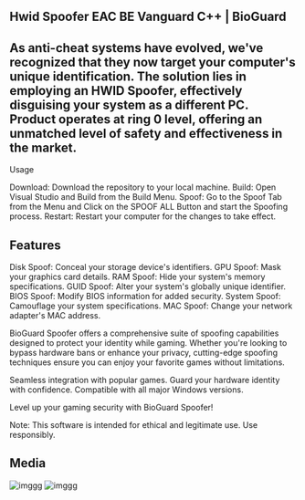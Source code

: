 


## Hwid Spoofer EAC BE Vanguard C++ | BioGuard

## As anti-cheat systems have evolved, we've recognized that they now target your computer's unique identification. The solution lies in employing an HWID Spoofer, effectively disguising your system as a different PC. Product operates at ring 0 level, offering an unmatched level of safety and effectiveness in the market.
Usage

  Download: Download the repository to your local machine.
  Build: Open Visual Studio and Build from the Build Menu.
  Spoof: Go to the Spoof Tab from the Menu and Click on the SPOOF ALL Button and start the Spoofing process.
  Restart: Restart your computer for the changes to take effect.

## Features

  Disk Spoof: Conceal your storage device's identifiers.
  GPU Spoof: Mask your graphics card details.
  RAM Spoof: Hide your system's memory specifications.
  GUID Spoof: Alter your system's globally unique identifier.
  BIOS Spoof: Modify BIOS information for added security.
  System Spoof: Camouflage your system specifications.
  MAC Spoof: Change your network adapter's MAC address.

BioGuard Spoofer offers a comprehensive suite of spoofing capabilities designed to protect your identity while gaming. Whether you're looking to bypass hardware bans or enhance your privacy, cutting-edge spoofing techniques ensure you can enjoy your favorite games without limitations.

  Seamless integration with popular games.
  Guard your hardware identity with confidence.
  Compatible with all major Windows versions.

Level up your gaming security with BioGuard Spoofer!

Note: This software is intended for ethical and legitimate use. Use responsibly.

## Media

![imggg](https://i.postimg.cc/MGhzJD7T/169092709-2d34b4ad-febe-48b0-9060-c3109830c0ba.png)
![imggg](https://i.postimg.cc/B6H4SKpC/169092760-b82e53eb-8665-4e61-910b-5ec7ae5a259e.png)
